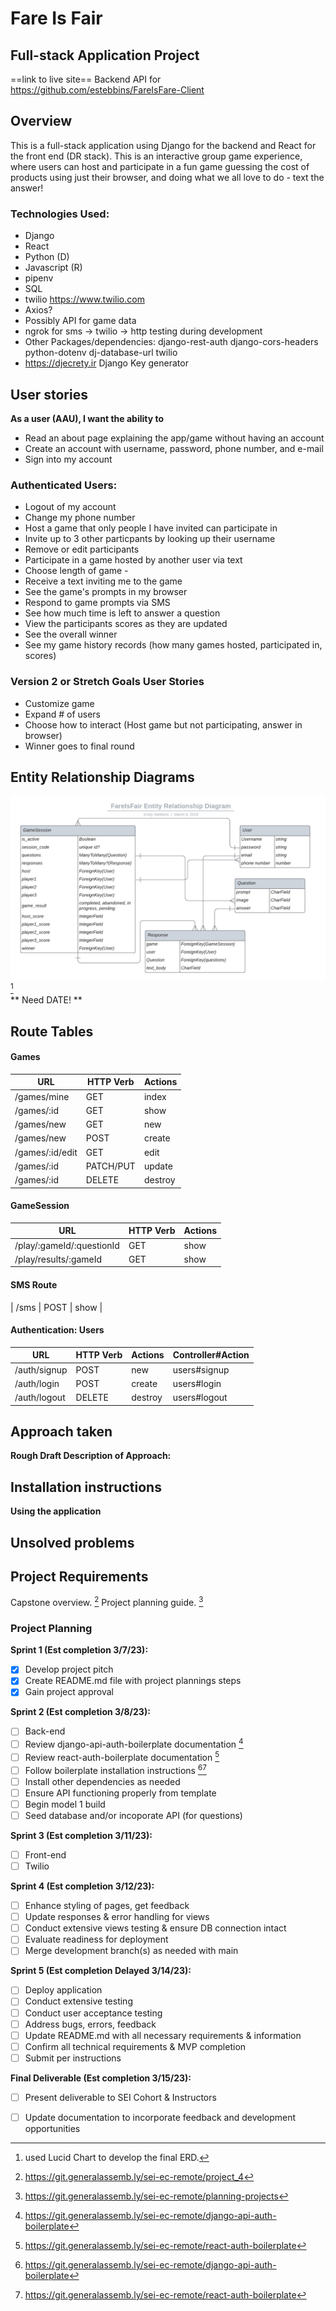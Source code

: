 # Fare Is Fair
## Full-stack Application Project
==link to live site==
Backend API for https://github.com/estebbins/FareIsFare-Client 

## Overview
This is a full-stack application using Django for the backend and React for the front end (DR stack). This is an interactive group game experience, where users can host and participate in a fun game guessing the cost of products using just their browser, and doing what we all love to do - text the answer! 

### Technologies Used:
- Django
- React 
- Python (D)
- Javascript (R)
- pipenv
- SQL
- twilio https://www.twilio.com 
- Axios?
- Possibly API for game data
- ngrok for sms -> twilio -> http testing during development
- Other Packages/dependencies: django-rest-auth django-cors-headers python-dotenv dj-database-url twilio
- https://djecrety.ir Django Key generator

## User stories
**As a user (AAU), I want the ability to** 
- Read an about page explaining the app/game without having an account
- Create an account with username, password, phone number, and e-mail
- Sign into my account
### Authenticated Users:
- Logout of my account
- Change my phone number
- Host a game that only people I have invited can participate in
- Invite up to 3 other particpants by looking up their username
- Remove or edit participants
- Participate in a game hosted by another user via text
- Choose length of game - 
- Receive a text inviting me to the game
- See the game's prompts in my browser
- Respond to game prompts via SMS
- See how much time is left to answer a question
- View the participants scores as they are updated
- See the overall winner
- See my game history records (how many games hosted, participated in, scores)

### Version 2 or Stretch Goals User Stories
- Customize game
- Expand # of users
- Choose how to interact (Host game but not participating, answer in browser)
- Winner goes to final round

## Entity Relationship Diagrams
![erd](FareIsFair.jpeg) [^7]   
** Need DATE! **

## Route Tables
#### Games
| **URL**              | **HTTP Verb** |**Actions**|
|----------------------|---------------|-----------|
| /games/mine         | GET           | index
| /games/:id          | GET           | show
| /games/new          | GET           | new
| /games/new          | POST          | create
| /games/:id/edit     | GET           | edit
| /games/:id          | PATCH/PUT     | update
| /games/:id          | DELETE        | destroy   |

#### GameSession
| **URL**              | **HTTP Verb** |**Actions**|
|----------------------|---------------|-----------|
| /play/:gameId/:questionId    | GET           | show
| /play/results/:gameId         | GET           | show | 

#### SMS Route
| /sms    | POST           | show |

#### Authentication: Users

| **URL**              | **HTTP Verb** |**Actions**|**Controller#Action**|
|----------------------|---------------|-----------|---------------------|
| /auth/signup         | POST          | new       | users#signup
| /auth/login          | POST          | create    | users#login
| /auth/logout         | DELETE        | destroy   | users#logout        |

## Approach taken
**Rough Draft Description of Approach:** 

## Installation instructions
**Using the application**

## Unsolved problems

## Project Requirements
Capstone overview. [^2]
Project planning guide. [^1]

### Project Planning
**Sprint 1 (Est completion 3/7/23):**
- [x] Develop project pitch
- [x] Create README.md file with project plannings steps
- [x] Gain project approval

**Sprint 2 (Est completion 3/8/23):**
- [ ] Back-end
- [ ] Review django-api-auth-boilerplate documentation [^3]
- [ ] Review react-auth-boilerplate documentation [^5]
- [ ] Follow boilerplate installation instructions [^3][^5]
- [ ] Install other dependencies as needed
- [ ] Ensure API functioning properly from template
- [ ] Begin model 1 build 
- [ ] Seed database and/or incoporate API (for questions)

**Sprint 3 (Est completion 3/11/23):**
- [ ] Front-end
- [ ] Twilio

**Sprint 4 (Est completion 3/12/23):**
- [ ] Enhance styling of pages, get feedback
- [ ] Update responses & error handling for views
- [ ] Conduct extensive views testing & ensure DB connection intact
- [ ] Evaluate readiness for deployment
- [ ] Merge development branch(s) as needed with main

**Sprint 5 (Est completion Delayed 3/14/23):**
- [ ] Deploy application
- [ ] Conduct extensive testing
- [ ] Conduct user acceptance testing
- [ ] Address bugs, errors, feedback
- [ ] Update README.md with all necessary requirements & information
- [ ] Confirm all technical requirements & MVP completion
- [ ] Submit per instructions

**Final Deliverable (Est completion 3/15/23):**
- [ ] Present deliverable to SEI Cohort & Instructors
- [ ] Update documentation to incorporate feedback and development opportunities


[^1]: https://git.generalassemb.ly/sei-ec-remote/planning-projects
[^2]: https://git.generalassemb.ly/sei-ec-remote/project_4
[^3]: https://git.generalassemb.ly/sei-ec-remote/django-api-auth-boilerplate
[^7]: used Lucid Chart to develop the final ERD.
[^5]: https://git.generalassemb.ly/sei-ec-remote/react-auth-boilerplate
